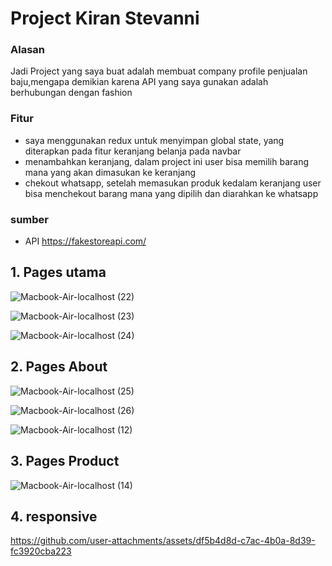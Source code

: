 # Project Kiran Stevanni

### Alasan
Jadi Project yang saya buat adalah membuat company profile penjualan baju,mengapa demikian karena API yang saya gunakan adalah berhubungan dengan fashion

### Fitur
* saya menggunakan redux untuk menyimpan global state, yang diterapkan pada fitur keranjang belanja pada navbar
* menambahkan keranjang, dalam project ini user bisa memilih barang mana yang akan dimasukan ke keranjang
* chekout whatsapp, setelah memasukan produk kedalam keranjang user bisa menchekout barang mana yang dipilih dan diarahkan ke whatsapp

### sumber
* API https://fakestoreapi.com/

## 1. Pages utama

![Macbook-Air-localhost (22)](https://github.com/user-attachments/assets/df738742-9f8d-463c-9535-9f88031fb06a)

![Macbook-Air-localhost (23)](https://github.com/user-attachments/assets/4f363c4c-0f2a-406f-8f83-c6979d8956f0)

![Macbook-Air-localhost (24)](https://github.com/user-attachments/assets/6872ee6f-bb4c-449b-af58-d92f8489df8d)


## 2. Pages About

![Macbook-Air-localhost (25)](https://github.com/user-attachments/assets/6f3493d2-bed4-42ed-8dc3-272d0ff4ec38)

![Macbook-Air-localhost (26)](https://github.com/user-attachments/assets/4b5cd106-c120-40b1-a186-79df1bf9bc60)



![Macbook-Air-localhost (12)](https://github.com/user-attachments/assets/91b543e4-f51f-4c4c-93e2-44bb87c05f47)

## 3. Pages Product

![Macbook-Air-localhost (14)](https://github.com/user-attachments/assets/143936f9-cb46-4da8-a9e2-96680db498f3)

## 4. responsive


https://github.com/user-attachments/assets/df5b4d8d-c7ac-4b0a-8d39-fc3920cba223



